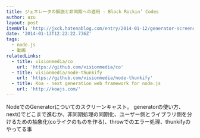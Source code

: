 ```yaml
---
title: ジェネレータの解説と非同期への適用 - Block Rockin’ Codes
author: azu
layout: post
itemUrl: 'http://jxck.hatenablog.com/entry/2014-01-12/generator-screencaset'
date: '2014-01-13T12:22:22.736Z'
tags:
  - node.js
  - 動画
relatedLinks:
  - title: visionmedia/co
    url: 'https://github.com/visionmedia/co'
  - title: visionmedia/node-thunkify
    url: 'https://github.com/visionmedia/node-thunkify'
  - title: Koa - next generation web framework for node.js
    url: 'http://koajs.com/'
---
```

NodeでのGeneratorについてのスクリーンキャスト。
generatorの使い方、next()でどこまで進むか、非同期処理の同期化、ユーザー側とライブラリ側を分けるための抽象化(coライクのものを作る)、throwでのエラー処理、thunkifyのやってる事


